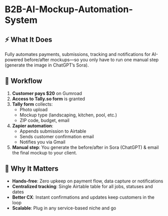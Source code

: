 # B2B-AI-Mockup-Automation-System

## ⚡️ What It Does

Fully automates payments, submissions, tracking and notifications for AI-powered before/after mockups—so you only have to run one manual step (generate the image in ChatGPT’s Sora).

## 🔧 Workflow

1. **Customer pays $20** on Gumroad  
2. **Access to Tally.so form** is granted  
3. **Tally form** collects:
   - Photo upload  
   - Mockup type (landscaping, kitchen, pool, etc.)  
   - ZIP code, budget, email  
4. **Zapier automation**:
   - Appends submission to Airtable 
   - Sends customer confirmation email  
   - Notifies you via Gmail  
5. **Manual step**: You generate the before/after in Sora (ChatGPT) & email the final mockup to your client.  

## 🎯 Why It Matters
- **Hands-free**: Zero upkeep on payment flow, data capture or notifications  
- **Centralized tracking**: Single Airtable table for all jobs, statuses and dates  
- **Better CX**: Instant confirmations and updates keep customers in the loop  
- **Scalable**: Plug in any service-based niche and go
